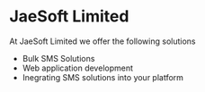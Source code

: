 # JaeSoft Limited

At JaeSoft Limited we offer the following solutions

- Bulk SMS Solutions
- Web application development
- Inegrating SMS solutions into your platform

